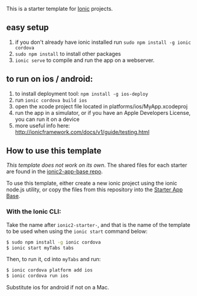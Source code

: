 This is a starter template for [Ionic](http://ionicframework.com/docs/) projects.

## easy setup
1. if you don't already have ionic installed run `sudo npm install -g ionic cordova`
2. `sudo npm install` to install other packages
3. `ionic serve` to compile and run the app on a webserver.

## to run on ios / android:
1. to install deployment tool: `npm install -g ios-deploy`
2. run `ionic cordova build ios`
3. open the xcode project file located in platforms/ios/MyApp.xcodeproj
4. run the app in a simulator, or if you have an Apple Developers License, you can run it on a device
5. more useful info here: http://ionicframework.com/docs/v1/guide/testing.html


## How to use this template

*This template does not work on its own*. The shared files for each starter are found in the [ionic2-app-base repo](https://github.com/ionic-team/ionic2-app-base).

To use this template, either create a new ionic project using the ionic node.js utility, or copy the files from this repository into the [Starter App Base](https://github.com/ionic-team/ionic2-app-base).

### With the Ionic CLI:

Take the name after `ionic2-starter-`, and that is the name of the template to be used when using the `ionic start` command below:

```bash
$ sudo npm install -g ionic cordova
$ ionic start myTabs tabs
```

Then, to run it, cd into `myTabs` and run:

```bash
$ ionic cordova platform add ios
$ ionic cordova run ios
```

Substitute ios for android if not on a Mac.

